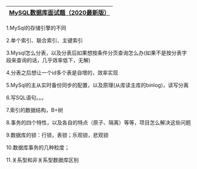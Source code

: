 

[MySQL数据库面试题（2020最新版）](https://blog.csdn.net/ThinkWon/article/details/104778621)|
---|

1.MySql的存储引擎的不同

2.单个索引、联合索引、主键索引

3.Mysql怎么分表，以及分表后如果想按条件分页查询怎么办(如果不是按分表字段来查询的话，几乎效率低下，无解)

4.分表之后想让一个id多个表是自增的，效率实现

5.MySql的主从实时备份同步的配置，以及原理(从库读主库的binlog)，读写分离

6.写SQL语句。。。

7.索引的数据结构，B+树

8.事务的四个特性，以及各自的特点（原子、隔离）等等，项目怎么解决这些问题

9.数据库的锁：行锁，表锁；乐观锁，悲观锁

10.数据库事务的几种粒度；

11.关系型和非关系型数据库区别
